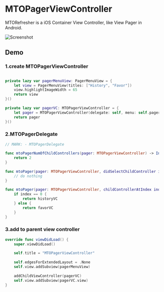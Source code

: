 # MTOPagerViewController
MTORefresher is a iOS Container View Controller, like View Pager in Android.

![Screenshot](https://cloud.githubusercontent.com/assets/1996801/16556049/5f254a34-420a-11e6-9a35-402da6fd4660.png)

## Demo

### 1.create MTOPagerViewController

```Swift

private lazy var pagerMenuView: PagerMenuView = {
    let view = PagerMenuView(titles: ["History", "Favor"])
    view.highlightImageWidth = 65
    return view
}()
    
private lazy var pagerVC: MTOPagerViewController = {
    let pager = MTOPagerViewController(delegate: self, menu: self.pagerMenuView)
    return pager
}()
```

### 2.MTOPagerDelegate

```Swift
// MARK: - MTOPagerDelegate
    
func mtoPagerNumOfChildControllers(pager: MTOPagerViewController) -> Int {
    return 2
}
    
func mtoPager(pager: MTOPagerViewController, didSelectChildController index: Int) {
    // do nothing
}
    
func mtoPager(pager: MTOPagerViewController, childControllerAtIndex index: Int) -> UIViewController {
    if index == 0 {
        return historyVC
    } else {
        return favorVC
    }
}
```

### 3.add to parent view controller

```Swift
override func viewDidLoad() {
    super.viewDidLoad()
    
    self.title = "MTOPagerViewController"
    
    self.edgesForExtendedLayout = .None
    self.view.addSubview(pagerMenuView)
    
    addChildViewController(pagerVC)
    self.view.addSubview(pagerVC.view)
}
```

